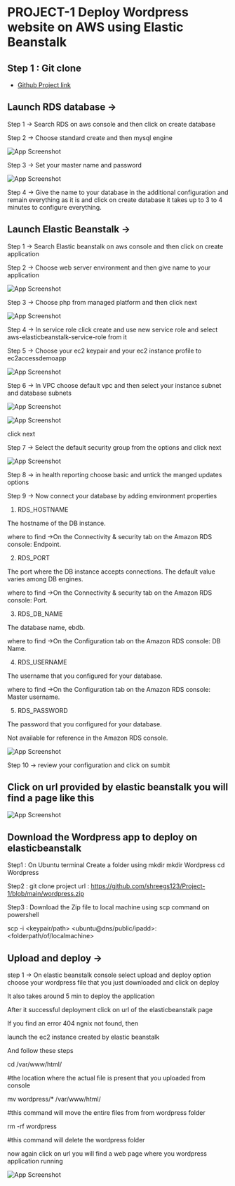 
# PROJECT-1 Deploy Wordpress website on AWS using Elastic Beanstalk

## Step 1 : Git clone

 - [Github Project link](https://github.com/shreegs123/Project-1.git)
 
## Launch RDS database →

Step 1 → Search RDS on aws console and then click on create database

Step 2 → Choose standard create and then mysql engine

![App Screenshot](https://github.com/shreegs123/Project-1/blob/main/ss1.png?raw=true)

Step 3 → Set your master name and password 

![App Screenshot](https://github.com/shreegs123/Project-1/blob/main/ss2.png?raw=true)

Step 4 →  Give the name to your database in the additional configuration and remain everything as it is and click on create database it takes up to 3 to 4 minutes to configure everything.

## Launch Elastic Beanstalk  →

Step 1 → Search Elastic beanstalk on aws console and then click on create application

Step 2 → Choose web server environment and then give name to your application

![App Screenshot](https://github.com/shreegs123/Project-1/blob/main/ss3.png?raw=true)

Step 3 → Choose php from managed platform and then click next

![App Screenshot](https://github.com/shreegs123/Project-1/blob/main/ss4.png?raw=true)

Step 4 → In service role click create and use new service role and select aws-elasticbeanstalk-service-role from it

Step 5 → Choose your ec2 keypair and your ec2 instance profile to ec2accessdemoapp

![App Screenshot](https://github.com/shreegs123/Project-1/blob/main/ss5.png?raw=true)

Step 6 → In VPC choose default vpc and then select your instance subnet and database subnets

![App Screenshot](https://github.com/shreegs123/Project-1/blob/main/ss6.png?raw=true)

![App Screenshot](https://github.com/shreegs123/Project-1/blob/main/ss7.png?raw=true)

click next

Step 7 → Select the default security group from the options and click next

![App Screenshot](https://github.com/shreegs123/Project-1/blob/main/ss8.png?raw=true)

Step 8 → in health reporting choose basic and untick the manged updates options

Step 9 → Now connect your database by adding environment properties

1. RDS_HOSTNAME

The hostname of the DB instance.

where to find →On the Connectivity & security tab on the Amazon RDS console: Endpoint.

2. RDS_PORT

The port where the DB instance accepts connections. The default value varies among DB engines.

where to find →On the Connectivity & security tab on the Amazon RDS console: Port.

3. RDS_DB_NAME

The database name, ebdb.

where to find →On the Configuration tab on the Amazon RDS console: DB Name.

4. RDS_USERNAME

The username that you configured for your database.

where to find →On the Configuration tab on the Amazon RDS console: Master username.

5. RDS_PASSWORD

The password that you configured for your database.

Not available for reference in the Amazon RDS console.

![App Screenshot](https://github.com/shreegs123/Project-1/blob/main/ss9.png?raw=true)

Step 10 → review your configuration and click on sumbit

## Click on url provided by elastic beanstalk you will find a page like this

![App Screenshot](https://github.com/shreegs123/Project-1/blob/main/ss10.png?raw=true)


## Download the Wordpress app to deploy on elasticbeanstalk

Step1 : On Ubuntu terminal Create a folder using mkdir 
mkdir Wordpress
cd Wordpress

Step2 : git clone project url : https://github.com/shreegs123/Project-1/blob/main/wordpress.zip

Step3 : Download the Zip file to local machine using scp command on powershell

scp -i <keypair/path> <ubuntu@dns/public/ipadd>:<pathofwordpresszipfolfer> <folderpath/of/localmachine> 

## Upload and deploy →

step 1 → On elastic beanstalk console select upload and deploy option choose your wordpress file that you just downloaded and click on deploy

It also takes around 5 min to deploy the application

After it successful deployment click on url of the elasticbeanstalk page

If you find an error 404 ngnix not found, then

launch the ec2 instance created by elastic beanstalk

And follow these steps

cd /var/www/html/

#the location where the actual file is present that you uploaded from console

mv wordpress/* /var/www/html/ 

#this command will move the entire files from from wordpress folder

rm -rf wordpress

#this command will delete the wordpress folder

now again click on url you will find a web page where you wordpress application running

![App Screenshot](https://github.com/shreegs123/Project-1/blob/main/output.png?raw=true)




